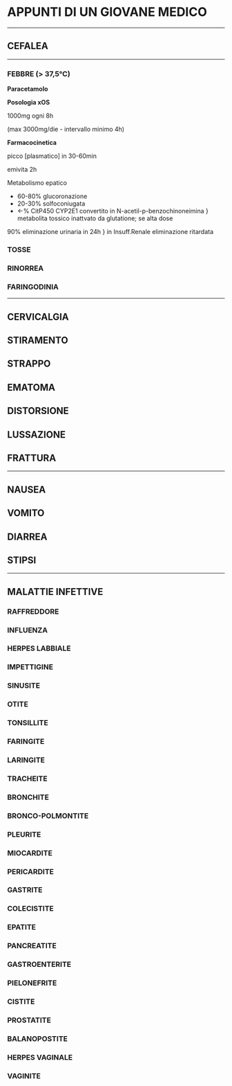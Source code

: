 # APPUNTI DI UN GIOVANE MEDICO

- - -

## CEFALEA

---



### FEBBRE (> 37,5°C)

**Paracetamolo**

**Posologia xOS**

1000mg ogni 8h

(max 3000mg/die - intervallo minimo 4h)

**Farmacocinetica**

picco [plasmatico] in 30-60min

emivita 2h

Metabolismo epatico
- 60-80% glucoronazione
- 20-30% solfoconiugata
- &larr;% CitP450 CYP2E1 convertito in N-acetil-p-benzochinoneimina } metabolita tossico inattvato da glutatione; se alta dose 

90% eliminazione urinaria in 24h } in Insuff.Renale eliminazione ritardata





### TOSSE

### RINORREA

### FARINGODINIA

---

## CERVICALGIA

## STIRAMENTO

## STRAPPO

## EMATOMA

## DISTORSIONE

## LUSSAZIONE

## FRATTURA

---

## NAUSEA

## VOMITO

## DIARREA

## STIPSI

---

## MALATTIE INFETTIVE

### RAFFREDDORE

### INFLUENZA

### HERPES LABBIALE

### IMPETTIGINE

### SINUSITE

### OTITE

### TONSILLITE

### FARINGITE

### LARINGITE

### TRACHEITE

### BRONCHITE

### BRONCO-POLMONTITE

### PLEURITE

### MIOCARDITE

### PERICARDITE

### GASTRITE

### COLECISTITE

### EPATITE

### PANCREATITE

### GASTROENTERITE

### PIELONEFRITE

### CISTITE

### PROSTATITE

### BALANOPOSTITE

### HERPES VAGINALE

### VAGINITE

